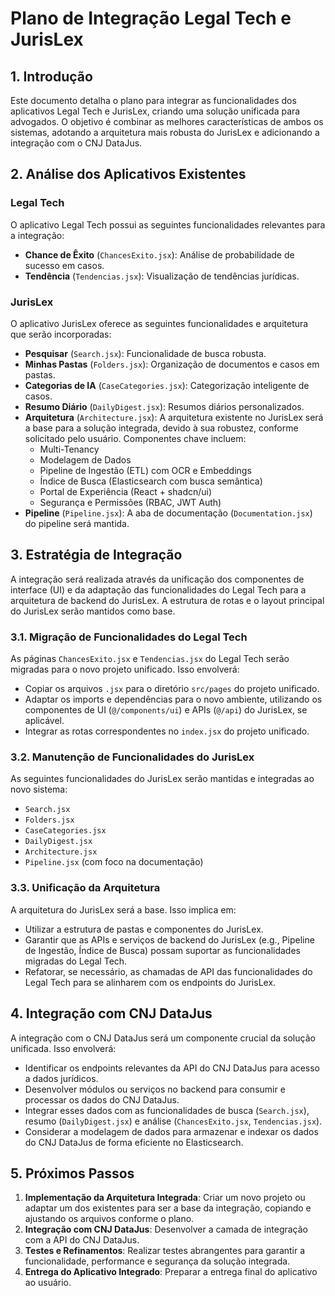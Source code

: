 # Plano de Integração Legal Tech e JurisLex

## 1. Introdução
Este documento detalha o plano para integrar as funcionalidades dos aplicativos Legal Tech e JurisLex, criando uma solução unificada para advogados. O objetivo é combinar as melhores características de ambos os sistemas, adotando a arquitetura mais robusta do JurisLex e adicionando a integração com o CNJ DataJus.

## 2. Análise dos Aplicativos Existentes

### Legal Tech
O aplicativo Legal Tech possui as seguintes funcionalidades relevantes para a integração:
- **Chance de Êxito** (`ChancesExito.jsx`): Análise de probabilidade de sucesso em casos.
- **Tendência** (`Tendencias.jsx`): Visualização de tendências jurídicas.

### JurisLex
O aplicativo JurisLex oferece as seguintes funcionalidades e arquitetura que serão incorporadas:
- **Pesquisar** (`Search.jsx`): Funcionalidade de busca robusta.
- **Minhas Pastas** (`Folders.jsx`): Organização de documentos e casos em pastas.
- **Categorias de IA** (`CaseCategories.jsx`): Categorização inteligente de casos.
- **Resumo Diário** (`DailyDigest.jsx`): Resumos diários personalizados.
- **Arquitetura** (`Architecture.jsx`): A arquitetura existente no JurisLex será a base para a solução integrada, devido à sua robustez, conforme solicitado pelo usuário. Componentes chave incluem:
    - Multi-Tenancy
    - Modelagem de Dados
    - Pipeline de Ingestão (ETL) com OCR e Embeddings
    - Índice de Busca (Elasticsearch com busca semântica)
    - Portal de Experiência (React + shadcn/ui)
    - Segurança e Permissões (RBAC, JWT Auth)
- **Pipeline** (`Pipeline.jsx`): A aba de documentação (`Documentation.jsx`) do pipeline será mantida.

## 3. Estratégia de Integração

A integração será realizada através da unificação dos componentes de interface (UI) e da adaptação das funcionalidades do Legal Tech para a arquitetura de backend do JurisLex. A estrutura de rotas e o layout principal do JurisLex serão mantidos como base.

### 3.1. Migração de Funcionalidades do Legal Tech
As páginas `ChancesExito.jsx` e `Tendencias.jsx` do Legal Tech serão migradas para o novo projeto unificado. Isso envolverá:
- Copiar os arquivos `.jsx` para o diretório `src/pages` do projeto unificado.
- Adaptar os imports e dependências para o novo ambiente, utilizando os componentes de UI (`@/components/ui`) e APIs (`@/api`) do JurisLex, se aplicável.
- Integrar as rotas correspondentes no `index.jsx` do projeto unificado.

### 3.2. Manutenção de Funcionalidades do JurisLex
As seguintes funcionalidades do JurisLex serão mantidas e integradas ao novo sistema:
- `Search.jsx`
- `Folders.jsx`
- `CaseCategories.jsx`
- `DailyDigest.jsx`
- `Architecture.jsx`
- `Pipeline.jsx` (com foco na documentação)

### 3.3. Unificação da Arquitetura
A arquitetura do JurisLex será a base. Isso implica em:
- Utilizar a estrutura de pastas e componentes do JurisLex.
- Garantir que as APIs e serviços de backend do JurisLex (e.g., Pipeline de Ingestão, Índice de Busca) possam suportar as funcionalidades migradas do Legal Tech.
- Refatorar, se necessário, as chamadas de API das funcionalidades do Legal Tech para se alinharem com os endpoints do JurisLex.

## 4. Integração com CNJ DataJus

A integração com o CNJ DataJus será um componente crucial da solução unificada. Isso envolverá:
- Identificar os endpoints relevantes da API do CNJ DataJus para acesso a dados jurídicos.
- Desenvolver módulos ou serviços no backend para consumir e processar os dados do CNJ DataJus.
- Integrar esses dados com as funcionalidades de busca (`Search.jsx`), resumo (`DailyDigest.jsx`) e análise (`ChancesExito.jsx`, `Tendencias.jsx`).
- Considerar a modelagem de dados para armazenar e indexar os dados do CNJ DataJus de forma eficiente no Elasticsearch.

## 5. Próximos Passos

1. **Implementação da Arquitetura Integrada**: Criar um novo projeto ou adaptar um dos existentes para ser a base da integração, copiando e ajustando os arquivos conforme o plano.
2. **Integração com CNJ DataJus**: Desenvolver a camada de integração com a API do CNJ DataJus.
3. **Testes e Refinamentos**: Realizar testes abrangentes para garantir a funcionalidade, performance e segurança da solução integrada.
4. **Entrega do Aplicativo Integrado**: Preparar a entrega final do aplicativo ao usuário.

